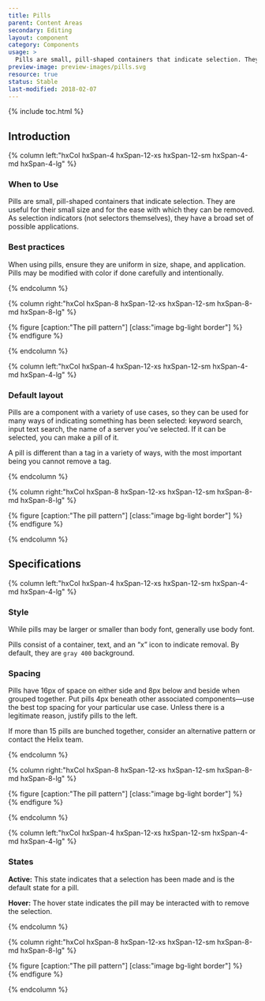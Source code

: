 ```yaml
---
title: Pills
parent: Content Areas
secondary: Editing
layout: component
category: Components
usage: >
  Pills are small, pill-shaped containers that indicate selection. They are useful for their small size and for the ease with which they can be removed. As selection indicators (not selectors themselves), they have a broad set of possible applications.
preview-image: preview-images/pills.svg
resource: true
status: Stable
last-modified: 2018-02-07
---
```



{% include toc.html %}

<section class="static-section" markdown="1">

## Introduction

<div class="hxRow" markdown="1">

{% column left:"hxCol hxSpan-4 hxSpan-12-xs hxSpan-12-sm hxSpan-4-md hxSpan-4-lg" %}

### When to Use

Pills are small, pill-shaped containers that indicate selection. They are useful for their small size and for the ease with which they can be removed. As selection indicators (not selectors themselves), they have a broad set of possible applications.

### Best practices

When using pills, ensure they are uniform in size, shape, and application. Pills may be modified with color if done carefully and intentionally.

{% endcolumn %}

{% column right:"hxCol hxSpan-8 hxSpan-12-xs hxSpan-12-sm hxSpan-8-md hxSpan-8-lg" %}

{% figure [caption:"The pill pattern"] [class:"image bg-light border"] %}
<embed src="{{site.url}}/assets/images/components/content-areas/pills/pills-hero.png" width="1200"/>
{% endfigure %}

{% endcolumn %}

</div>

</section>

<section class="static-section" markdown="1">

<div class="hxRow" markdown="1">

{% column left:"hxCol hxSpan-4 hxSpan-12-xs hxSpan-12-sm hxSpan-4-md hxSpan-4-lg" %}

### Default layout

Pills are a component with a variety of use cases, so they can be used for many ways of indicating something has been selected: keyword search, input text search, the name of a server you’ve selected. If it can be selected, you can make a pill of it.

A pill is different than a tag in a variety of ways, with the most important being you cannot remove a tag.

{% endcolumn %}

{% column right:"hxCol hxSpan-8 hxSpan-12-xs hxSpan-12-sm hxSpan-8-md hxSpan-8-lg" %}

{% figure [caption:"The pill pattern"] [class:"image bg-light border"] %}
<embed src="{{site.url}}/assets/images/components/content-areas/pills/pills-default.png" width="499"/>
{% endfigure %}

{% endcolumn %}

</div>

</section>

## Specifications

<section class="static-section" markdown="1">

<div class="hxRow" markdown="1">

{% column left:"hxCol hxSpan-4 hxSpan-12-xs hxSpan-12-sm hxSpan-4-md hxSpan-4-lg" %}

### Style

While pills may be larger or smaller than body font, generally use body font.

Pills consist of a container, text, and an “x” icon to indicate removal. By default, they are `gray 400` background.

### Spacing

Pills have 16px of space on either side and 8px below and beside when grouped together. Put pills 4px beneath other associated components&mdash;use the best top spacing for your particular use case. Unless there is a legitimate reason, justify pills to the left.

If more than 15 pills are bunched together, consider an alternative pattern or contact the Helix team.

{% endcolumn %}

{% column right:"hxCol hxSpan-8 hxSpan-12-xs hxSpan-12-sm hxSpan-8-md hxSpan-8-lg" %}

{% figure [caption:"The pill pattern"] [class:"image bg-light border"] %}
<embed src="{{site.url}}/assets/images/components/content-areas/pills/pills-specs.png" width="509"/>
{% endfigure %}

{% endcolumn %}

</div>

</section>

<section class="static-section" markdown="1">

<div class="hxRow" markdown="1">

{% column left:"hxCol hxSpan-4 hxSpan-12-xs hxSpan-12-sm hxSpan-4-md hxSpan-4-lg" %}

### States

**Active:** This state indicates that a selection has been made and is the default state for a pill.

**Hover:** The hover state indicates the pill may be interacted with to remove the selection.

{% endcolumn %}

{% column right:"hxCol hxSpan-8 hxSpan-12-xs hxSpan-12-sm hxSpan-8-md hxSpan-8-lg" %}

{% figure [caption:"The pill pattern"] [class:"image bg-light border"] %}
<embed src="{{site.url}}/assets/images/components/content-areas/pills/pills-states.png" width="499"/>
{% endfigure %}

{% endcolumn %}

</div>

</section>
